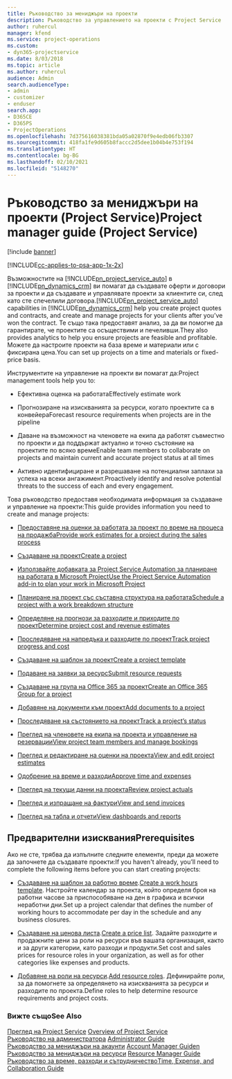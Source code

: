 ```yaml
---
title: Ръководство за мениджъри на проекти
description: Ръководство за управлението на проекти с Project Service
author: ruhercul
manager: kfend
ms.service: project-operations
ms.custom:
- dyn365-projectservice
ms.date: 8/03/2018
ms.topic: article
ms.author: ruhercul
audience: Admin
search.audienceType:
- admin
- customizer
- enduser
search.app:
- D365CE
- D365PS
- ProjectOperations
ms.openlocfilehash: 7d375616038381bda05a02870f9e4edb06fb3307
ms.sourcegitcommit: 418fa1fe9d605b8faccc2d5dee1b04b4e753f194
ms.translationtype: HT
ms.contentlocale: bg-BG
ms.lasthandoff: 02/10/2021
ms.locfileid: "5148270"
---
```

# <a name="project-manager-guide-project-service"></a><span data-ttu-id="15bdc-103">Ръководство за мениджъри на проекти (Project Service)</span><span class="sxs-lookup"><span data-stu-id="15bdc-103">Project manager guide (Project Service)</span></span>

[!include [banner](../includes/psa-now-project-operations.md)]

[!INCLUDE[cc-applies-to-psa-app-1x-2x](../includes/cc-applies-to-psa-app-1x-2x.md)]

<span data-ttu-id="15bdc-104">Възможностите на [!INCLUDE[pn_project_service_auto](../includes/pn-project-service-auto.md)] в [!INCLUDE[pn_dynamics_crm](../includes/pn-dynamics-crm.md)] ви помагат да създавате оферти и договори за проекти и да създавате и управлявате проекти за клиентите си, след като сте спечелили договора.</span><span class="sxs-lookup"><span data-stu-id="15bdc-104">[!INCLUDE[pn_project_service_auto](../includes/pn-project-service-auto.md)] capabilities in [!INCLUDE[pn_dynamics_crm](../includes/pn-dynamics-crm.md)] help you create project quotes and contracts, and create and manage projects for your clients after you’ve won the contract.</span></span> <span data-ttu-id="15bdc-105">Те също така предоставят анализ, за да ви помогне да гарантирате, че проектите са осъществими и печеливши.</span><span class="sxs-lookup"><span data-stu-id="15bdc-105">They also provides analytics to help you ensure projects are feasible and profitable.</span></span> <span data-ttu-id="15bdc-106">Можете да настроите проекти на база време и материали или с фиксирана цена.</span><span class="sxs-lookup"><span data-stu-id="15bdc-106">You can set up projects on a time and materials or fixed-price basis.</span></span>  
  
 <span data-ttu-id="15bdc-107">Инструментите на управление на проекти ви помагат да:</span><span class="sxs-lookup"><span data-stu-id="15bdc-107">Project management tools help you to:</span></span>  
  
-   <span data-ttu-id="15bdc-108">Ефективна оценка на работата</span><span class="sxs-lookup"><span data-stu-id="15bdc-108">Effectively estimate work</span></span>  
  
-   <span data-ttu-id="15bdc-109">Прогнозиране на изискванията за ресурси, когато проектите са в конвейера</span><span class="sxs-lookup"><span data-stu-id="15bdc-109">Forecast resource requirements when projects are in the pipeline</span></span>  
  
-   <span data-ttu-id="15bdc-110">Даване на възможност на членовете на екипа да работят съвместно по проекти и да поддържат актуално и точно състояние на проектите по всяко време</span><span class="sxs-lookup"><span data-stu-id="15bdc-110">Enable team members to collaborate on projects and maintain current and accurate project status at all times</span></span>  
  
-   <span data-ttu-id="15bdc-111">Активно идентифициране и разрешаване на потенциални заплахи за успеха на всеки ангажимент.</span><span class="sxs-lookup"><span data-stu-id="15bdc-111">Proactively identify and resolve potential threats to the success of each and every engagement.</span></span>  
  
<span data-ttu-id="15bdc-112">Това ръководство предоставя необходимата информация за създаване и управление на проекти:</span><span class="sxs-lookup"><span data-stu-id="15bdc-112">This guide provides information you need to create and manage projects:</span></span>  
  
-   [<span data-ttu-id="15bdc-113">Предоставяне на оценки за работата за проект по време на процеса на продажба</span><span class="sxs-lookup"><span data-stu-id="15bdc-113">Provide work estimates for a project during the sales process</span></span>](../psa/provide-estimates-project-during-sales-process.md)  
  
-   [<span data-ttu-id="15bdc-114">Създаване на проект</span><span class="sxs-lookup"><span data-stu-id="15bdc-114">Create a project</span></span>](../psa/create-project.md)  
  
-   [<span data-ttu-id="15bdc-115">Използвайте добавката за Project Service Automation за планиране на работата в Microsoft Project</span><span class="sxs-lookup"><span data-stu-id="15bdc-115">Use the Project Service Automation add-in to plan your work in Microsoft Project</span></span>](../psa/add-plan-work-microsoft-project.md)  
  
-   [<span data-ttu-id="15bdc-116">Планиране на проект със съставна структура на работата</span><span class="sxs-lookup"><span data-stu-id="15bdc-116">Schedule a project with a work breakdown structure</span></span>](../psa/schedule-project-work-breakdown-structure.md)  
  
-   [<span data-ttu-id="15bdc-117">Определяне на прогнози за разходите и приходите по проект</span><span class="sxs-lookup"><span data-stu-id="15bdc-117">Determine project cost and revenue estimates</span></span>](../psa/determine-project-cost-revenue-estimates.md)  
  
-   [<span data-ttu-id="15bdc-118">Проследяване на напредъка и разходите по проект</span><span class="sxs-lookup"><span data-stu-id="15bdc-118">Track project progress and cost</span></span>](../psa/track-project-progress-cost.md)  
  
-   [<span data-ttu-id="15bdc-119">Създаване на шаблон за проект</span><span class="sxs-lookup"><span data-stu-id="15bdc-119">Create a project template</span></span>](../psa/create-project-template.md)  
  
-   [<span data-ttu-id="15bdc-120">Подаване на заявки за ресурс</span><span class="sxs-lookup"><span data-stu-id="15bdc-120">Submit resource requests</span></span>](../psa/submit-resource-requests.md)  
  
-   [<span data-ttu-id="15bdc-121">Създаване на група на Office 365 за проект</span><span class="sxs-lookup"><span data-stu-id="15bdc-121">Create an Office 365 Group for a project</span></span>](../psa/create-office-365-group-project.md)  
  
-   [<span data-ttu-id="15bdc-122">Добавяне на документи към проект</span><span class="sxs-lookup"><span data-stu-id="15bdc-122">Add documents to a project</span></span>](../psa/add-documents-project.md)  
  
-   [<span data-ttu-id="15bdc-123">Проследяване на състоянието на проект</span><span class="sxs-lookup"><span data-stu-id="15bdc-123">Track a project’s status</span></span>](../psa/track-project-status.md)  
  
-   [<span data-ttu-id="15bdc-124">Преглед на членовете на екипа на проекта и управление на резервации</span><span class="sxs-lookup"><span data-stu-id="15bdc-124">View project team members and manage bookings</span></span>](../psa/view-project-team-members-manage-bookings.md)  
  
-   [<span data-ttu-id="15bdc-125">Преглед и редактиране на оценки на проекта</span><span class="sxs-lookup"><span data-stu-id="15bdc-125">View and edit project estimates</span></span>](../psa/view-edit-project-estimates.md)  
  
-   [<span data-ttu-id="15bdc-126">Одобрение на време и разходи</span><span class="sxs-lookup"><span data-stu-id="15bdc-126">Approve time and expenses</span></span>](../psa/approve-time-expenses.md)  
  
-   [<span data-ttu-id="15bdc-127">Преглед на текущи данни на проекта</span><span class="sxs-lookup"><span data-stu-id="15bdc-127">Review project actuals</span></span>](../psa/review-project-actuals.md)  
  
-   [<span data-ttu-id="15bdc-128">Преглед и изпращане на фактури</span><span class="sxs-lookup"><span data-stu-id="15bdc-128">View and send invoices</span></span>](../psa/view-send-invoices.md)  
  
-   [<span data-ttu-id="15bdc-129">Преглед на табла и отчети</span><span class="sxs-lookup"><span data-stu-id="15bdc-129">View dashboards and reports</span></span>](../psa/view-dashboards-reports.md)  
  
## <a name="prerequisites"></a><span data-ttu-id="15bdc-130">Предварителни изисквания</span><span class="sxs-lookup"><span data-stu-id="15bdc-130">Prerequisites</span></span>  
 <span data-ttu-id="15bdc-131">Ако не сте, трябва да изпълните следните елементи, преди да можете да започнете да създавате проекти:</span><span class="sxs-lookup"><span data-stu-id="15bdc-131">If you haven't already, you’ll need to complete the following items before you can start creating projects:</span></span>  
  
-   <span data-ttu-id="15bdc-132">[Създаване на шаблон за работно време](../psa/create-work-hours-template.md).</span><span class="sxs-lookup"><span data-stu-id="15bdc-132">[Create a work hours template](../psa/create-work-hours-template.md).</span></span> <span data-ttu-id="15bdc-133">Настройте календар за проекта, който определя броя на работни часове за приспособяване на ден в графика и всички неработни дни.</span><span class="sxs-lookup"><span data-stu-id="15bdc-133">Set up a project calendar that defines the number of working hours to accommodate per day in the schedule and any business closures.</span></span>  
  
-   <span data-ttu-id="15bdc-134">[Създаване на ценова листа](../psa/create-price-list.md).</span><span class="sxs-lookup"><span data-stu-id="15bdc-134">[Create a price list](../psa/create-price-list.md).</span></span> <span data-ttu-id="15bdc-135">Задайте разходите и продажните цени за роли на ресурси във вашата организация, както и за други категории, като разходи и продукти.</span><span class="sxs-lookup"><span data-stu-id="15bdc-135">Set cost and sales prices for resource roles in your organization, as well as for other categories like expenses and products.</span></span>  
  
-   <span data-ttu-id="15bdc-136">[Добавяне на роли на ресурси](../psa/add-resource-roles.md).</span><span class="sxs-lookup"><span data-stu-id="15bdc-136">[Add resource roles](../psa/add-resource-roles.md).</span></span> <span data-ttu-id="15bdc-137">Дефинирайте роли, за да помогнете за определянето на изискванията за ресурси и разходите по проекта.</span><span class="sxs-lookup"><span data-stu-id="15bdc-137">Define roles to help determine resource requirements and project costs.</span></span>  
  
### <a name="see-also"></a><span data-ttu-id="15bdc-138">Вижте също</span><span class="sxs-lookup"><span data-stu-id="15bdc-138">See Also</span></span>  
 <span data-ttu-id="15bdc-139">[Преглед на Project Service](../psa/overview.md) </span><span class="sxs-lookup"><span data-stu-id="15bdc-139">[Overview of Project Service](../psa/overview.md) </span></span>  
 <span data-ttu-id="15bdc-140">[Ръководство на администратора](../psa/admin-guide.md) </span><span class="sxs-lookup"><span data-stu-id="15bdc-140">[Administrator Guide](../psa/admin-guide.md) </span></span>  
 <span data-ttu-id="15bdc-141">[Ръководство за мениджъри на акаунти](../psa/account-manager-guide.md) </span><span class="sxs-lookup"><span data-stu-id="15bdc-141">[Account Manager Guiden](../psa/account-manager-guide.md) </span></span>  
 <span data-ttu-id="15bdc-142">[Ръководство за мениджъри на ресурси](../psa/resource-manager-guide.md) </span><span class="sxs-lookup"><span data-stu-id="15bdc-142">[Resource Manager Guide](../psa/resource-manager-guide.md) </span></span>  
 [<span data-ttu-id="15bdc-143">Ръководство за време, разходи и сътрудничество</span><span class="sxs-lookup"><span data-stu-id="15bdc-143">Time, Expense, and Collaboration Guide</span></span>](../psa/time-expense-collaboration-guide.md)

